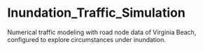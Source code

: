 # Inundation_Traffic_Simulation
Numerical traffic modeling with road node data of Virginia Beach, configured to explore circumstances under inundation.
